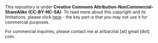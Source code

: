 This repository is under **Creative Commons Attribution-NonCommercial-ShareAlike (CC-BY-NC-SA)**.
To read more about this copyright and its limitations, please click [here](https://creativecommons.org/licenses/by-nc-sa/4.0/deed.en) - the key part is that you may not use it for commercial purposes.

For commercial inquiries, please contact me at aribarzilai [at] gmail [dot] com.
